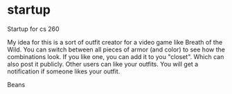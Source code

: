 # startup
Startup for cs 260

My idea for this is a sort of outfit creator for a video game like Breath of the Wild. You can switch between all pieces of armor (and color) to see how the combinations look. If you like one, you can add it to you "closet". Which can also post it publicly. Other users can like your outfits. You will get a notification if someone likes your outfit.

Beans